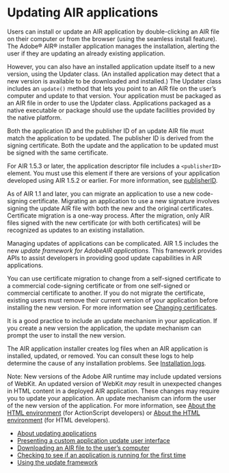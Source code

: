 # Updating AIR applications

<div>

Users can install or update an AIR application by double-clicking an AIR file on
their computer or from the browser (using the seamless install feature). The
Adobe® AIR® installer application manages the installation, alerting the user if
they are updating an already existing application.

However, you can also have an installed application update itself to a new
version, using the Updater class. (An installed application may detect that a
new version is available to be downloaded and installed.) The Updater class
includes an `update()` method that lets you point to an AIR file on the user’s
computer and update to that version. Your application must be packaged as an AIR
file in order to use the Updater class. Applications packaged as a native
executable or package should use the update facilities provided by the native
platform.

Both the application ID and the publisher ID of an update AIR file must match
the application to be updated. The publisher ID is derived from the signing
certificate. Both the update and the application to be updated must be signed
with the same certificate.

For AIR 1.5.3 or later, the application descriptor file includes a
`<publisherID>` element. You must use this element if there are versions of your
application developed using AIR 1.5.2 or earlier. For more information, see
[publisherID](WS901d38e593cd1bac1e63e3d12939cc14ab-8000.html).

As of AIR 1.1 and later, you can migrate an application to use a new
code-signing certificate. Migrating an application to use a new signature
involves signing the update AIR file with both the new and the original
certificates. Certificate migration is a one-way process. After the migration,
only AIR files signed with the new certificate (or with both certificates) will
be recognized as updates to an existing installation.

Managing updates of applications can be complicated. AIR 1.5 includes the new
_update framework for AdobeAIR applications_. This framework provides APIs to
assist developers in providing good update capabilities in AIR applications.

You can use certificate migration to change from a self-signed certificate to a
commercial code-signing certificate or from one self-signed or commercial
certificate to another. If you do not migrate the certificate, existing users
must remove their current version of your application before installing the new
version. For more information see
[Changing certificates](WSFAB6E5EB-316A-42b0-81A3-0BC232ACD99A.html).

It is a good practice to include an update mechanism in your application. If you
create a new version the application, the update mechanism can prompt the user
to install the new version.

The AIR application installer creates log files when an AIR application is
installed, updated, or removed. You can consult these logs to help determine the
cause of any installation problems. See
[Installation logs](http://kb2.adobe.com/cps/839/cpsid_83989.html).

<div>

<div>

Note: New versions of the Adobe AIR runtime may include updated versions of
WebKit. An updated version of WebKit _may_ result in unexpected changes in HTML
content in a deployed AIR application. These changes may require you to update
your application. An update mechanism can inform the user of the new version of
the application. For more information, see
[About the HTML environment](http://help.adobe.com/en_US/as3/dev/WS5b3ccc516d4fbf351e63e3d118666ade46-7fb1.html)
(for ActionScript developers) or
[About the HTML environment](http://help.adobe.com/en_US/air/html/dev/WS5b3ccc516d4fbf351e63e3d118666ade46-7fb1.html)
(for HTML developers).

</div>

</div>

- [About updating applications](WS5b3ccc516d4fbf351e63e3d118666ade46-7c57.html)
- [Presenting a custom application update user interface](WS5b3ccc516d4fbf351e63e3d118666ade46-7ccd.html)
- [Downloading an AIR file to the user’s computer](WS5b3ccc516d4fbf351e63e3d118666ade46-7c55.html)
- [Checking to see if an application is running for the first time](WS5b3ccc516d4fbf351e63e3d118666ade46-7c54.html)
- [Using the update framework](WS9CD40F06-4DD7-4230-B56A-88AA27541A1E.html)

</div>

<div>

<div>



</div>

</div>

